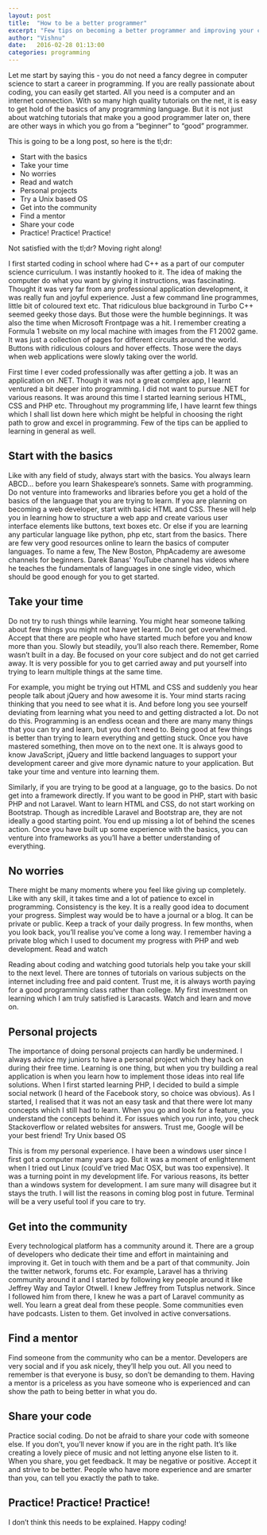 ```yaml
---
layout: post
title:  "How to be a better programmer"
excerpt: "Few tips on becoming a better programmer and improving your craft"
author: "Vishnu"
date:   2016-02-28 01:13:00
categories: programming
---
```


Let me start by saying this - you do not need a fancy degree in computer science to start a career in programming. If you are really passionate about coding, you can easily get started. All you need is a computer and an internet connection. With so many high quality tutorials on the net, it is easy to get hold of the basics of any programming language. But it is not just about watching tutorials that make you a good programmer later on, there are other ways in which you go from a “beginner” to “good” programmer.

This is going to be a long post, so here is the tl;dr:

* Start with the basics
* Take your time
* No worries
* Read and watch
* Personal projects
* Try a Unix based OS
* Get into the community
* Find a mentor
* Share your code
* Practice! Practice! Practice!

Not satisfied with the tl;dr? Moving right along!

I first started coding in school where had C++ as a part of our computer science curriculum. I was instantly hooked to it. The idea of making the computer do what you want by giving it instructions, was fascinating. Thought it was very far from any professional application development, it was really fun and joyful experience. Just a few command line programmes, little bit of coloured text etc. That ridiculous blue background in Turbo C++ seemed geeky those days. But those were the humble beginnings. It was also the time when Microsoft Frontpage was a hit. I remember creating a Formula 1 website on my local machine with images from the F1 2002 game. It was just a collection of pages for different circuits around the world. Buttons with ridiculous colours and hover effects. Those were the days when web applications were slowly taking over the world.

First time I ever coded professionally was after getting a job. It was an application on .NET. Though it was not a great complex app, I learnt ventured a bit deeper into programming. I did not want to pursue .NET for various reasons. It was around this time I started learning serious HTML, CSS and PHP etc. Throughout my programming life, I have learnt few things which I shall list down here which might be helpful in choosing the right path to grow and excel in programming. Few of the tips can be applied to learning in general as well.

## Start with the basics

Like with any field of study, always start with the basics. You always learn ABCD…  before you learn Shakespeare’s sonnets. Same with programming. Do not venture into frameworks and libraries before you get a hold of the basics of the language that you are trying to learn. If you are planning on becoming a web developer, start with basic HTML and CSS. These will help you in learning how to structure a web app and create various user interface elements like buttons, text boxes etc. Or else if you are learning any particular language like python, php etc, start from the basics. There are few very good resources online to learn the basics of computer languages. To name a few, The New Boston, PhpAcademy are awesome channels for beginners. Darek Banas’ YouTube channel has videos where he teaches the fundamentals of languages in one single video, which should be good enough for you to get started.

## Take your time

Do not try to rush things while learning. You might hear someone talking about few things you might not have yet learnt. Do not get overwhelmed. Accept that there are people who have started much before you and know more than you. Slowly but steadily, you’ll also reach there. Remember, Rome wasn’t built in  a day. Be focused on your core subject and do not get carried away. It is very possible for you to get carried away and put yourself into trying to learn multiple things at the same time.

For example, you might be trying out HTML and CSS and suddenly you hear people talk about jQuery and how awesome it is. Your mind starts racing thinking that you need to see what it is. And before long you see yourself deviating from learning what you need to and getting distracted a lot. Do not do this. Programming is an endless ocean and there are many many things that you can try and learn, but you don’t need to. Being good at few things is better than trying to learn everything and getting stuck. Once you have mastered something, then move on to the next one. It is always good to know JavaScript, jQuery and little backend languages to support your development career and give more dynamic nature to your application. But take your time and venture into learning them.

Similarly, if you are trying to be good at a language, go to the basics. Do not get into a framework directly. If you want to be good in PHP, start with basic PHP and not Laravel. Want to learn HTML and CSS, do not start working on Bootstrap. Though as incredible Laravel and Bootstrap are, they are not ideally a good starting point. You end up missing a lot of behind the scenes action. Once you have built up some experience with the basics, you can venture into frameworks as you’ll have a better understanding of everything.

## No worries

There might be many moments where you feel like giving up completely. Like with any skill, it takes time and a lot of patience to excel in programming. Consistency is the key. It is a really good idea to document your progress. Simplest way would be to have a journal or a blog. It can be private or public. Keep a track of your daily progress. In few months, when you look back, you’ll realise you’ve come a long way. I remember having a private blog which I used to document my progress with PHP and web development.
Read and watch

Reading about coding and watching good tutorials help you take your skill to the next level. There are tonnes of tutorials on various subjects on the internet including free and paid content. Trust me, it is always worth paying for a good programming class rather than college. My first investment on learning which I am truly satisfied is Laracasts. Watch and learn and move on.

## Personal projects

The importance of doing personal projects can hardly be undermined. I always advice my juniors to have a personal project which they hack on during their free time. Learning is one thing, but when you try building a real application is when you learn how to implement those ideas into real life solutions. When I first started learning PHP, I decided to build a simple social network (I heard of the Facebook story, so choice was obvious). As I started, I realised that it was not an easy task and that there were lot many concepts which I still had to learn. When you go and look for a feature, you understand the concepts behind it. For issues which you run into, you check Stackoverflow or related websites for answers. Trust me, Google will be your best friend!
Try Unix based OS

This is from my personal experience. I have been a windows user since I first got a computer many years ago. But it was a moment of enlightenment when I tried out Linux (could’ve tried Mac OSX, but was too expensive). It was a turning point in my development life. For various reasons, its better than a windows system for development. I am sure many will disagree but it stays the truth. I will list the reasons in coming blog post in future. Terminal will be a very useful tool if you care to try.

## Get into the community

Every technological platform has a community around it. There are a group of developers who dedicate their time and effort in maintaining and improving it. Get in touch with them and be a part of that community. Join the twitter network, forums etc. For example, Laravel has a thriving community around it and I started by following key people around it like Jeffrey Way and Taylor Otwell. I knew Jeffrey from Tutsplus network. Since I followed him from there, I knew he was a part of Laravel community as well. You learn a great deal from these people. Some communities even have podcasts. Listen to them. Get involved in active conversations.

## Find a mentor

Find someone from the community who can be a mentor. Developers are very social and if you ask nicely, they’ll help you out. All you need to remember is that everyone is busy, so don’t be demanding to them. Having a mentor is a priceless as you have someone who is experienced and can show the path to being better in what you do.

## Share your code

Practice social coding. Do not be afraid to share your code with someone else. If you don’t, you’ll never know if you are in the right path. It’s like creating a lovely piece of music and not letting anyone else listen to it. When you share, you get feedback. It may be negative or positive. Accept it and strive to be better. People who have more experience and are smarter than you, can tell you exactly the path to take.

## Practice! Practice! Practice!

I don’t think this needs to be explained. Happy coding!